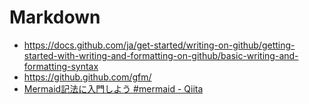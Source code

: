 # Markdown
- https://docs.github.com/ja/get-started/writing-on-github/getting-started-with-writing-and-formatting-on-github/basic-writing-and-formatting-syntax
- https://github.github.com/gfm/
- [Mermaid記法に入門しよう #mermaid - Qiita](https://qiita.com/moikei/items/24e9e5bd8319a10f0115)
